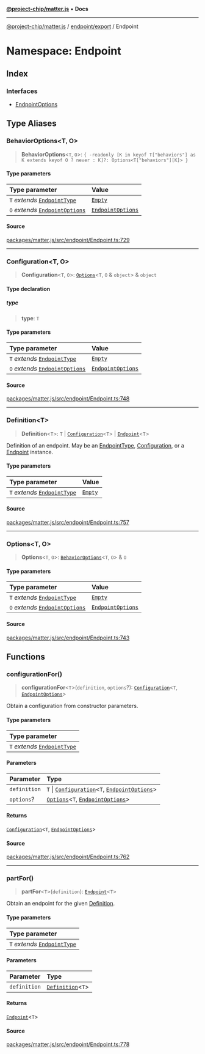 [**@project-chip/matter.js**](../../../../README.md) • **Docs**

***

[@project-chip/matter.js](../../../../modules.md) / [endpoint/export](../../README.md) / Endpoint

# Namespace: Endpoint

## Index

### Interfaces

- [EndpointOptions](interfaces/EndpointOptions.md)

## Type Aliases

### BehaviorOptions\<T, O\>

> **BehaviorOptions**\<`T`, `O`\>: `{ -readonly [K in keyof T["behaviors"] as K extends keyof O ? never : K]?: Options<T["behaviors"][K]> }`

#### Type parameters

| Type parameter | Value |
| :------ | :------ |
| `T` *extends* [`EndpointType`](../../../../behavior/cluster/export/-internal-/interfaces/EndpointType.md) | [`Empty`](../../../../behavior/cluster/export/-internal-/interfaces/Empty.md) |
| `O` *extends* [`EndpointOptions`](interfaces/EndpointOptions.md) | [`EndpointOptions`](interfaces/EndpointOptions.md) |

#### Source

[packages/matter.js/src/endpoint/Endpoint.ts:729](https://github.com/project-chip/matter.js/blob/7a8cbb56b87d4ccf34bec5a9a95ab40a1711324f/packages/matter.js/src/endpoint/Endpoint.ts#L729)

***

### Configuration\<T, O\>

> **Configuration**\<`T`, `O`\>: [`Options`](README.md#optionsto)\<`T`, `O` & `object`\> & `object`

#### Type declaration

##### type

> **type**: `T`

#### Type parameters

| Type parameter | Value |
| :------ | :------ |
| `T` *extends* [`EndpointType`](../../../../behavior/cluster/export/-internal-/interfaces/EndpointType.md) | [`Empty`](../../../../behavior/cluster/export/-internal-/interfaces/Empty.md) |
| `O` *extends* [`EndpointOptions`](interfaces/EndpointOptions.md) | [`EndpointOptions`](interfaces/EndpointOptions.md) |

#### Source

[packages/matter.js/src/endpoint/Endpoint.ts:748](https://github.com/project-chip/matter.js/blob/7a8cbb56b87d4ccf34bec5a9a95ab40a1711324f/packages/matter.js/src/endpoint/Endpoint.ts#L748)

***

### Definition\<T\>

> **Definition**\<`T`\>: `T` \| [`Configuration`](README.md#configurationto)\<`T`\> \| [`Endpoint`](../../classes/Endpoint.md)\<`T`\>

Definition of an endpoint.  May be an [EndpointType](../../../../behavior/cluster/export/-internal-/README.md#endpointtype), [Configuration](README.md#configurationto), or a [Endpoint](../../classes/Endpoint.md)
instance.

#### Type parameters

| Type parameter | Value |
| :------ | :------ |
| `T` *extends* [`EndpointType`](../../../../behavior/cluster/export/-internal-/interfaces/EndpointType.md) | [`Empty`](../../../../behavior/cluster/export/-internal-/interfaces/Empty.md) |

#### Source

[packages/matter.js/src/endpoint/Endpoint.ts:757](https://github.com/project-chip/matter.js/blob/7a8cbb56b87d4ccf34bec5a9a95ab40a1711324f/packages/matter.js/src/endpoint/Endpoint.ts#L757)

***

### Options\<T, O\>

> **Options**\<`T`, `O`\>: [`BehaviorOptions`](README.md#behavioroptionsto)\<`T`, `O`\> & `O`

#### Type parameters

| Type parameter | Value |
| :------ | :------ |
| `T` *extends* [`EndpointType`](../../../../behavior/cluster/export/-internal-/interfaces/EndpointType.md) | [`Empty`](../../../../behavior/cluster/export/-internal-/interfaces/Empty.md) |
| `O` *extends* [`EndpointOptions`](interfaces/EndpointOptions.md) | [`EndpointOptions`](interfaces/EndpointOptions.md) |

#### Source

[packages/matter.js/src/endpoint/Endpoint.ts:743](https://github.com/project-chip/matter.js/blob/7a8cbb56b87d4ccf34bec5a9a95ab40a1711324f/packages/matter.js/src/endpoint/Endpoint.ts#L743)

## Functions

### configurationFor()

> **configurationFor**\<`T`\>(`definition`, `options`?): [`Configuration`](README.md#configurationto)\<`T`, [`EndpointOptions`](interfaces/EndpointOptions.md)\>

Obtain a configuration from constructor parameters.

#### Type parameters

| Type parameter |
| :------ |
| `T` *extends* [`EndpointType`](../../../../behavior/cluster/export/-internal-/interfaces/EndpointType.md) |

#### Parameters

| Parameter | Type |
| :------ | :------ |
| `definition` | `T` \| [`Configuration`](README.md#configurationto)\<`T`, [`EndpointOptions`](interfaces/EndpointOptions.md)\> |
| `options`? | [`Options`](README.md#optionsto)\<`T`, [`EndpointOptions`](interfaces/EndpointOptions.md)\> |

#### Returns

[`Configuration`](README.md#configurationto)\<`T`, [`EndpointOptions`](interfaces/EndpointOptions.md)\>

#### Source

[packages/matter.js/src/endpoint/Endpoint.ts:762](https://github.com/project-chip/matter.js/blob/7a8cbb56b87d4ccf34bec5a9a95ab40a1711324f/packages/matter.js/src/endpoint/Endpoint.ts#L762)

***

### partFor()

> **partFor**\<`T`\>(`definition`): [`Endpoint`](../../classes/Endpoint.md)\<`T`\>

Obtain an endpoint for the given [Definition](README.md#definitiont).

#### Type parameters

| Type parameter |
| :------ |
| `T` *extends* [`EndpointType`](../../../../behavior/cluster/export/-internal-/interfaces/EndpointType.md) |

#### Parameters

| Parameter | Type |
| :------ | :------ |
| `definition` | [`Definition`](README.md#definitiont)\<`T`\> |

#### Returns

[`Endpoint`](../../classes/Endpoint.md)\<`T`\>

#### Source

[packages/matter.js/src/endpoint/Endpoint.ts:778](https://github.com/project-chip/matter.js/blob/7a8cbb56b87d4ccf34bec5a9a95ab40a1711324f/packages/matter.js/src/endpoint/Endpoint.ts#L778)
